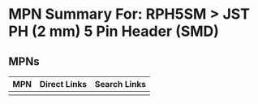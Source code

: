 



# MPN Summary For: RPH5SM > JST PH (2 mm) 5 Pin Header (SMD)

## MPNs
  

|MPN|Direct Links|Search Links|
| :--- | :--- | :--- |
||||
